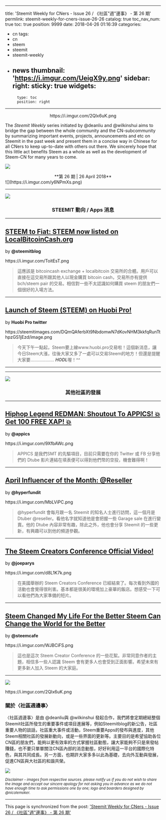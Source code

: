 
---
title: 'Steemit Weekly for CNers - Issue 26 / 《社區"週"邊事》 - 第 26 期'
permlink: steemit-weekly-for-cners-issue-26-26
catalog: true
toc_nav_num: true
toc: true
position: 9999
date: 2018-04-26 01:16:39
categories:
- cn
tags:
- cn
- steem
- steemit
- steemit-weekly
- news
thumbnail: 'https://i.imgur.com/UeigX9y.png'
sidebar:
    right:
        sticky: true
widgets:
    -
        type: toc
        position: right
---


<center>https://i.imgur.com/2Qlx6uK.png</center>

The *Steemit Weekly* series initiated by @deanliu and @wilkinshui aims to bridge the gap between the whole community and the CN-subcommunity by summarizing important events, projects, announcements and etc on Steemit in the past week and present them in a concise way in Chinese for all CNers to keep up-to-date with others out there. We sincerely hope that this little act benefits Steem as a whole as well as the development of Steem-CN for many years to come.

![](https://i.imgur.com/UeigX9y.png)
<center>**第 26 期     |    26 April 2018** </center>
![](https://i.imgur.com/y6NPmXs.png)

------


![](https://i.imgur.com/MVUijBY.png)

### <center>STEEMIT 動向 / Apps 消息 </center>

<hr>

## [STEEM to Fiat: STEEM now listed on LocalBitcoinCash.org](https://steemit.com/localbitcoincash/@steemitblog/steem-to-fiat-steem-now-listed-on-localbitcoincash-org)

by **@steemitblog**

<div class="pull-left">https://i.imgur.com/ToitEsT.png</div>

> 這應該是 bitcoincash exchange + localbitcoin 交易所的合體。用戶可以直接在這交易所跟其他人以現金購買 bitcoin cash，交易所亦有提供 bch/steem pair 的交易。相信對一些不太認識如何購買 steem 的朋友們一個很好的入場方法。

<hr>

## [Launch of Steem (STEEM) on Huobi Pro! ](https://twitter.com/Huobi_Pro/status/989020071417724928)

by **Huobi Pro twitter**

<div class="pull-left">https://steemitimages.com/DQmQAferbXt9NbdomwN7dKovNHM3kkfqRunTthpzGS1jEzd/image.png</div>

>今天下午一點起，Steem要上線www.huobi.pro交易啦！這個新消息，讓今日Steem大漲，往後大家又多了一處可以交易Steem的地方！但還是提醒大家要................... ***HODL***喔！^^

<hr>

------

![](https://i.imgur.com/MVUijBY.png)

### <center> **其他社區的發展** </center>

<hr>

## [Hiphop Legend REDMAN: Shoutout To APPICS! 💥 Get 100 FREE XAP! 💥](https://steemit.com/life/@appics/povyljvn)

by **@appics**

<div class="pull-left">https://i.imgur.com/9XfbAWc.png</div>

> APPICS 是我們SMT 的先驅項目，目前只需要在你的 Twitter 或 FB 分享他們的 Dtube 影片連結在填表便可以得到他們幣的空投，機會難得啊！

------


## [April Influencer of the Month: @Reseller](https://steemit.com/steemit/@hyperfundit/april-influencer-of-the-month-reseller)

by **@hyperfundit**

<div class="pull-left">https://i.imgur.com/MbLViPC.png</div>

> @hyperfundit 會每月跟一名 Steemit 的知名人士進行訪問，這一個月是 Dtuber @reseller。看他名字就知道他是會把握一些 Garage sale 在進行變賣。他的 Dtube 內容非常有趣，除此之外，他也會分享 Steemit 的一些更新，有興趣可以到他的頻道參觀。
------

## [The Steem Creators Conference Official Video!](https://steemit.com/steemit/@joeparys/the-steam-creators-conference-official-video)

by **@joeparys**

<div class="pull-left">https://i.imgur.com/d8L1K7k.png</div>

> 在美國舉辦的 Steem Creators Conference 已經結束了。每次看到外國的活動也會覺得很利害。基本都是很美的環境加上豪華的飯店。想感受一下可以看他們為大家準備的短片。
------


## [Steem Changed My Life For the Better Steem Can Change the World for the Better](https://steemit.com/news/@steemcafe/steem-changed-my-life-for-the-better-steem-can-change-the-world)

by **@steemcafe**

<div class="pull-left">https://i.imgur.com/WJBCiFS.png</div>

> 這也是這次 Steem Creator Conference 的一些花絮。非常同意作者的主題，相信多一些人認識 Steem 會有更多人也會受到正面影響。希望未來有更多新人加入 Steem 的大家庭。
------

![](https://i.imgur.com/UeigX9y.png)

<div class="pull-left">https://i.imgur.com/2Qlx6uK.png</div>

### 關於〈社區週邊事〉

〈社區週邊事〉是由 @deanliu與 @wilkinshui 發起合作，我們將會定期總結整個Steemit社區所發生的重要事件或項目進展等，例如Steemitblog的新公告，社區重要人物的談話，社區重大事件或活動，Steem重要Apps的發布與進度，其他Steem相關社區的發展新動向，或是一些界面的更新等。主要目的是希望協助各位CN區的朋友們，能夠以更有效率的方式掌握社區動態，讓大家能夠不只是來發帖賺錢，也不要只單單關注CN區內部的消息動態，好好利用這一平台的國際化特色，與其共同成長。另一方面，也期許大家多多以此為基礎，去向外互動與發展，促進CN區與大社區的和諧共榮。

![](https://i.imgur.com/y6NPmXs.png)

<sub>*Disclaimer - images from respective sources. please notify us if you do not wish to share the image and accept our sincere apology for not asking you in advance as we do not have enough time to ask permissions one by one; logo and boarders designed by @nicolemoker.*</sub>

- - -

This page is synchronized from the post: ['Steemit Weekly for CNers - Issue 26 / 《社區"週"邊事》 - 第 26 期'](https://steemit.com/@deanliu/steemit-weekly-for-cners-issue-26-26)

